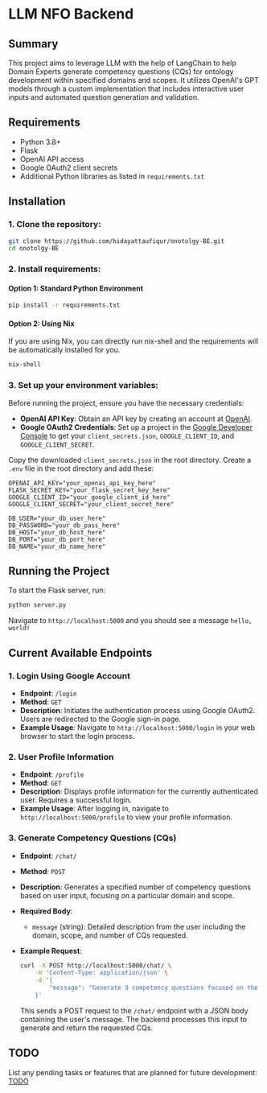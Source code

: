 # LLM NFO Backend 

## Summary
This project aims to leverage LLM with the help of LangChain to help Domain Experts generate competency questions (CQs) for ontology development within specified domains and scopes. It utilizes OpenAI's GPT models through a custom implementation that includes interactive user inputs and automated question generation and validation.

## Requirements
- Python 3.8+
- Flask
- OpenAI API access
- Google OAuth2 client secrets
- Additional Python libraries as listed in `requirements.txt`

## Installation
### 1. Clone the repository:

```bash
git clone https://github.com/hidayattaufiqur/onotolgy-BE.git
cd onotolgy-BE
```

### 2. Install requirements: 
#### Option 1: Standard Python Environment
```bash
pip install -r requirements.txt
```

#### Option 2: Using Nix
If you are using Nix, you can directly run nix-shell and the requirements will be automatically installed for you. 
```bash
nix-shell
```

### 3. Set up your environment variables:
Before running the project, ensure you have the necessary credentials:

- **OpenAI API Key**: Obtain an API key by creating an account at [OpenAI](https://openai.com/product).
- **Google OAuth2 Credentials**: Set up a project in the [Google Developer Console](https://console.cloud.google.com/) to get your `client_secrets.json`, `GOOGLE_CLIENT_ID`, and `GOOGLE_CLIENT_SECRET`.

Copy the downloaded `client_secrets.json` in the root directory. 
Create a `.env` file in the root directory and add these:

```plaintext
OPENAI_API_KEY="your_openai_api_key_here"
FLASK_SECRET_KEY="your_flask_secret_key_here"
GOOGLE_CLIENT_ID="your_google_client_id_here"
GOOGLE_CLIENT_SECRET="your_client_secret_here"

DB_USER="your_db_user_here"
DB_PASSWORD="your_db_pass_here"
DB_HOST="your_db_host_here"
DB_PORT="your_db_port_here"
DB_NAME="your_db_name_here"
```

## Running the Project
To start the Flask server, run:

```bash
python server.py
```

Navigate to `http://localhost:5000` and you should see a message `hello, world!`

## Current Available Endpoints
### 1. Login Using Google Account

- **Endpoint**: `/login`
- **Method**: `GET`
- **Description**: Initiates the authentication process using Google OAuth2. Users are redirected to the Google sign-in page.
- **Example Usage**: Navigate to `http://localhost:5000/login` in your web browser to start the login process.

### 2. User Profile Information

- **Endpoint**: `/profile`
- **Method**: `GET`
- **Description**: Displays profile information for the currently authenticated user. Requires a successful login.
- **Example Usage**: After logging in, navigate to `http://localhost:5000/profile` to view your profile information.

### 3. Generate Competency Questions (CQs)

- **Endpoint**: `/chat/`
- **Method**: `POST`
- **Description**: Generates a specified number of competency questions based on user input, focusing on a particular domain and scope.
- **Required Body**:
  - `message` (string): Detailed description from the user including the domain, scope, and number of CQs requested.
- **Example Request**:

  ```bash
  curl -X POST http://localhost:5000/chat/ \
      -H 'Content-Type: application/json' \
      -d '{
          "message": "Generate 9 competency questions focused on the integration and impact of solar panel technology within the renewable energy domain. Consider aspects such as efficiency, cost, environmental impact, and adoption barriers."
      }'
  ```

  This sends a POST request to the `/chat/` endpoint with a JSON body containing the user's message. The backend processes this input to generate and return the requested CQs.

## TODO
List any pending tasks or features that are planned for future development: 
[TODO](./TODO.md)

